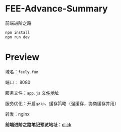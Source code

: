 # FEE-Advance-Summary

前端进阶之路

```sh
npm install
npm run dev
```

# Preview

域名：`feely.fun`

端口： 8080

服务文件：`app.js` [文件地址][2]

服务优化：开启`gzip`、缓存策略（强缓存，协商缓存并用）

转发：nginx

**前端进阶之路笔记预览地址**：[click][1]

[1]: http://feely.fun/web
[2]: https://github.com/Mopecat/FEE-Advance-Summary/blob/master/app.js
